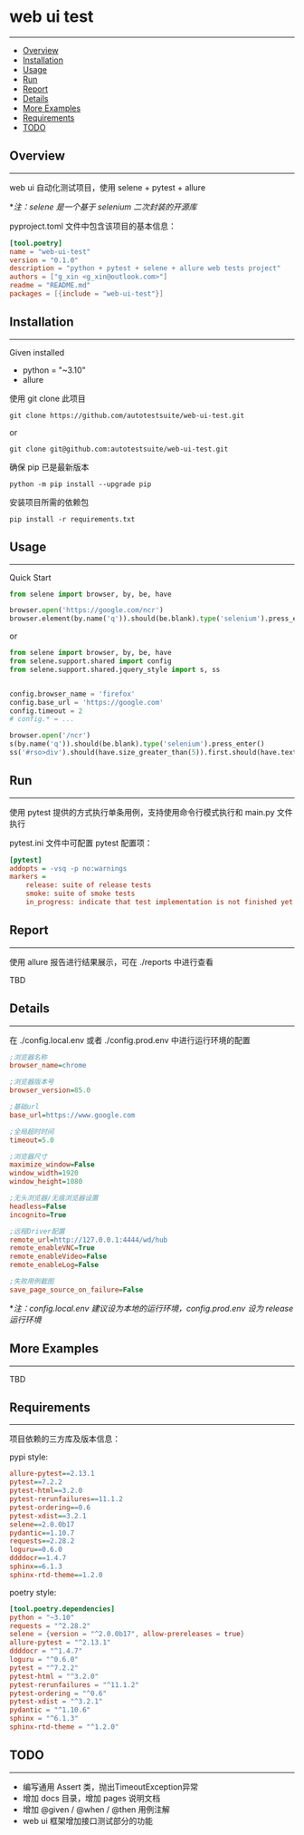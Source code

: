 # web ui test

---

- [Overview](#overview)
- [Installation](#installation)
- [Usage](#usage)
- [Run](#run)
- [Report](#report)
- [Details](#details)
- [More Examples](#more-examples)
- [Requirements](#requirements)
- [TODO](#todo)

## Overview

---
web ui 自动化测试项目，使用 selene + pytest + allure

**注：selene 是一个基于 selenium 二次封装的开源库*

pyproject.toml 文件中包含该项目的基本信息：
```toml
[tool.poetry]
name = "web-ui-test"
version = "0.1.0"
description = "python + pytest + selene + allure web tests project"
authors = ["g_xin <g_xin@outlook.com>"]
readme = "README.md"
packages = [{include = "web-ui-test"}]
```

## Installation

---
Given installed
- python = "~3.10"
- allure

使用 git clone 此项目
```shell
git clone https://github.com/autotestsuite/web-ui-test.git
```
or
```shell
git clone git@github.com:autotestsuite/web-ui-test.git
```

确保 pip 已是最新版本
```shell
python -m pip install --upgrade pip
```

安装项目所需的依赖包
```shell
pip install -r requirements.txt
```

## Usage

---

Quick Start

```python
from selene import browser, by, be, have

browser.open('https://google.com/ncr')
browser.element(by.name('q')).should(be.blank).type('selenium').press_enter()
```

or

```python
from selene import browser, by, be, have
from selene.support.shared import config
from selene.support.shared.jquery_style import s, ss


config.browser_name = 'firefox'
config.base_url = 'https://google.com'
config.timeout = 2
# config.* = ...

browser.open('/ncr')
s(by.name('q')).should(be.blank).type('selenium').press_enter()
ss('#rso>div').should(have.size_greater_than(5)).first.should(have.text('Selenium automates browsers'))
```

## Run

---

使用 pytest 提供的方式执行单条用例，支持使用命令行模式执行和 main.py 文件执行

pytest.ini 文件中可配置 pytest 配置项：
```ini
[pytest]
addopts = -vsq -p no:warnings
markers =
    release: suite of release tests
    smoke: suite of smoke tests
    in_progress: indicate that test implementation is not finished yet
```

## Report

---
使用 allure 报告进行结果展示，可在 ./reports 中进行查看

TBD

## Details

---
在 ./config.local.env 或者 ./config.prod.env 中进行运行环境的配置
```ini
;浏览器名称
browser_name=chrome

;浏览器版本号
browser_version=85.0

;基础url
base_url=https://www.google.com

;全局超时时间
timeout=5.0

;浏览器尺寸
maximize_window=False
window_width=1920
window_height=1080

;无头浏览器/无痕浏览器设置
headless=False
incognito=True

;远程Driver配置
remote_url=http://127.0.0.1:4444/wd/hub
remote_enableVNC=True
remote_enableVideo=False
remote_enableLog=False

;失败用例截图
save_page_source_on_failure=False
```

**注：config.local.env 建议设为本地的运行环境，config.prod.env 设为 release 运行环境*

## More Examples

---
TBD

## Requirements

---
项目依赖的三方库及版本信息：

pypi style:
```ini
allure-pytest==2.13.1
pytest==7.2.2
pytest-html==3.2.0
pytest-rerunfailures==11.1.2
pytest-ordering==0.6
pytest-xdist==3.2.1
selene==2.0.0b17
pydantic==1.10.7
requests==2.28.2
loguru==0.6.0
ddddocr==1.4.7
sphinx==6.1.3
sphinx-rtd-theme==1.2.0
```
poetry style:
```toml
[tool.poetry.dependencies]
python = "~3.10"
requests = "^2.28.2"
selene = {version = "^2.0.0b17", allow-prereleases = true}
allure-pytest = "^2.13.1"
ddddocr = "^1.4.7"
loguru = "^0.6.0"
pytest = "^7.2.2"
pytest-html = "^3.2.0"
pytest-rerunfailures = "^11.1.2"
pytest-ordering = "^0.6"
pytest-xdist = "^3.2.1"
pydantic = "^1.10.6"
sphinx = "^6.1.3"
sphinx-rtd-theme = "^1.2.0"
```

## TODO

---
- 编写通用 Assert 类，抛出TimeoutException异常
- 增加 docs 目录，增加 pages 说明文档
- 增加 @given / @when / @then 用例注解
- web ui 框架增加接口测试部分的功能
